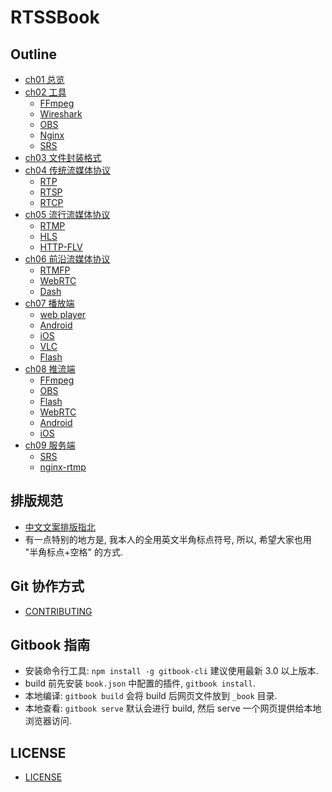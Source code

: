 # RTSSBook

## Outline

* [ch01 总览](ch01-overview/README.md)
* [ch02 工具](ch02-tools/README.md)
  * [FFmpeg](ch02-tools/02_01_ffmpeg.md)
  * [Wireshark](ch02-tools/02_02_wireshark.md)
  * [OBS](ch02-tools/02_03_obs.md)
  * [Nginx](ch02-tools/02_04_nginx.md)
  * [SRS](ch02-tools/02_05_srs.md)
* [ch03 文件封装格式](ch03-file-format/README.md)
* [ch04 传统流媒体协议](ch04-traditional-streaming-protocols/README.md)
  * [RTP](ch04-traditional-streaming-protocols/04_01_rtp.md)
  * [RTSP](ch04-traditional-streaming-protocols/04_02_rtsp.md)
  * [RTCP](ch04-traditional-streaming-protocols/04_03_rtcp.md)
* [ch05 流行流媒体协议](ch05-popular-streaming-protocols/README.md)
  * [RTMP](ch05-popular-streaming-protocols/05_01_rtmp.md)
  * [HLS](ch05-popular-streaming-protocols/05_02_hls.md)
  * [HTTP-FLV](ch05-popular-streaming-protocols/05_03_http_flv.md)
* [ch06 前沿流媒体协议](ch06-modern-streaming-protocols/README.md)
  * [RTMFP](ch06-modern-streaming-protocols/06_01_rtmfp.md)
  * [WebRTC](ch06-modern-streaming-protocols/06_02_webrtc.md)
  * [Dash](ch06-modern-streaming-protocols/06_03_dash.md)
* [ch07 播放端](ch07-player/README.md)
  * [web player](ch07-player/07_01_web_player.md)
  * [Android](ch07-player/07_02_android.md)
  * [iOS](ch07-player/07_03_ios.md)
  * [VLC](ch07-player/07_03_vlc.md)
  * [Flash](ch07-player/07_03_flash.md)
* [ch08 推流端](ch08-publish/README.md)
  * [FFmpeg](ch08-publish/08_01_ffmepg.md)
  * [OBS](ch08-publish/08_02_obs.md)
  * [Flash](ch08-publish/08_03_flash.md)
  * [WebRTC](ch08-publish/08_04_webrtc.md)
  * [Android](ch08-publish/08_05_android.md)
  * [iOS](ch08-publish/08_06_ios.md)
* [ch09 服务端](ch09-server/README.md)
  * [SRS](ch09-server/09_01_srs.md)
  * [nginx-rtmp](ch09-server/09_02_nginx_rtmp.md)

## 排版规范
* [中文文案排版指北](https://github.com/sparanoid/chinese-copywriting-guidelines)
* 有一点特别的地方是, 我本人的全用英文半角标点符号, 所以, 希望大家也用 "半角标点+空格" 的方式.

## Git 协作方式
* [CONTRIBUTING](CONTRIBUTING.md)

## Gitbook 指南
* 安装命令行工具: `npm install -g gitbook-cli` 建议使用最新 3.0 以上版本.
* build 前先安装 `book.json` 中配置的插件, `gitbook install`.
* 本地编译: `gitbook build` 会将 build 后网页文件放到 `_book` 目录.
* 本地查看: `gitbook serve` 默认会进行 build, 然后 serve 一个网页提供给本地浏览器访问.

## LICENSE
* [LICENSE](LICENSE.md)
